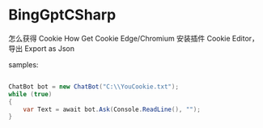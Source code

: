 # BingGptCSharp

怎么获得 Cookie
How Get Cookie
      Edge/Chromium 安装插件 Cookie Editor，导出 Export as Json


samples:

```c#

ChatBot bot = new ChatBot("C:\\YouCookie.txt");
while (true)
{
    var Text = await bot.Ask(Console.ReadLine(), "");
}


```


